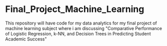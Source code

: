 # Final_Project_Machine_Learning
This repository will have code for my data analytics for my final project of machine learning subject where i am discussing "Comparative Performance of Logistic Regression, k-NN, and Decision Trees in Predicting Student Academic Success"

